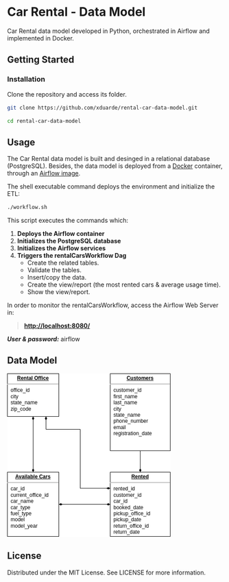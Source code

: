 # Car Rental - Data Model

Car Rental data model developed in Python, orchestrated in Airflow and implemented in Docker.


## Getting Started

### Installation

Clone the repository and access its folder.

```bash
git clone https://github.com/xduarde/rental-car-data-model.git
```
```bash
cd rental-car-data-model
```


## Usage

The Car Rental data model is built and desinged in a relational database (PostgreSQL). Besides, the data model is deployed from a [Docker](https://docs.docker.com/get-docker/) container, through an [Airflow image](https://airflow.apache.org/docs/apache-airflow/stable/start/docker.html).

The shell executable command deploys the environment and initialize the ETL:

```bash
./workflow.sh
```

This script executes the commands which:

1. **Deploys the Airflow container** 
2. **Initializes the PostgreSQL database** 
3. **Initializes the Airflow services** 
4. **Triggers the rentalCarsWorkflow Dag** 
    - Create the related tables.
    - Validate the tables.
    - Insert/copy the data.
    - Create the view/report (the most rented cars & average usage time).
    - Show the view/report.

In order to monitor the rentalCarsWorkflow, access the Airflow Web Server in:

> **[http://localhost:8080/](http://localhost:8080/)** 

***User & password:*** airflow


## Data Model

![alt text](/img/car-rental.png)


## License

Distributed under the MIT License. See LICENSE for more information.